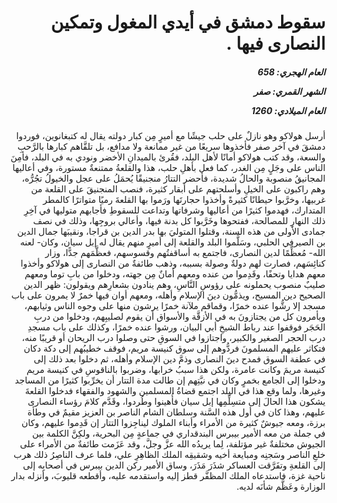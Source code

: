 <h1 dir="rtl">سقوط دمشق في أيدي المغول وتمكين النصارى فيها .</h1>

<h5 dir="rtl">العام الهجري:  658

الشهر القمري: صفر

العام الميلادي: 1260</h5>

<p dir="rtl">أرسل هولاكو وهو نازلٌ على حلب جيشًا مع أميرٍ مِن كبار دولته يقال له كتبغانوين، فوردوا دمشقَ في آخر صفر فأخذوها سريعًا من غير ممانعة ولا مدافع، بل تلقَّاهم كبارها بالرَّحبِ والسعة، وقد كتب هولاكو أمانًا لأهل البلد، فقُرئ بالميدانِ الأخضر ونودي به في البلد، فأمِنَ الناس على وجَلٍ مِن الغدر، كما فعل بأهلِ حلب، هذا والقلعةُ ممتنعةٌ مستورة، وفي أعاليها المجانيقُ منصوبة والحالُ شديدة، فأحضر التتارُ منجنيقًا يُحمَلُ على عجل والخيولُ تجُرُّه، وهم راكبون على الخيلِ وأسلحتهم على أبقار كثيرة، فنصب المنجنيقَ على القلعة من غربيها، وخرَّبوا حيطانًا كثيرةً وأخذوا حجارتَها ورَموا بها القلعةَ رميًا متواترًا كالمطر المتدارك، فهدموا كثيرًا من أعاليها وشرفاتها وتداعت للسقوطِ فأجابهم متوليها في آخِرِ ذلك النهارِ للمصالحة، ففتحوها وخَرَّبوا كل بدنة فيها، وأعالي بروجِها، وذلك في نصف جمادى الأولى من هذه السنة، وقتلوا المتوليَ بها بدر الدين بن قراجا، ونقيبَها جمال الدين بن الصيرفي الحلبي، وسَلَّموا البلد والقلعة إلى أميرٍ منهم يقال له إبل سيان، وكان- لعنه الله- مُعظِّمًا لدين النصارى، فاجتمع به أساقفتُهم وقسوسهم، فعظَّمَهم جدًّا، وزار كنائِسَهم، فصارت لهم دولةٌ وصولة بسببه، وذهب طائفةٌ من النصارى إلى هولاكو وأخذوا معهم هدايا وتحفًا، وقَدِموا من عنده ومعهم أمانٌ مِن جهته، ودخلوا من بابِ توما ومعهم صليبٌ منصوب يحملونه على رؤوسِ النَّاسِ، وهم ينادون بشعارِهم ويقولون: ظهر الدين الصحيح دين المسيح، ويذمُّون دينَ الإسلام وأهله، ومعهم أوان فيها خمرٌ لا يمرون على باب مسجد إلا رشُّوا عنده خمرًا، وقماقم ملآنة خمرًا يرشون منها على وجوه الناس وثيابهم، ويأمرون كل من يجتازونَ به في الأزقَّة والأسواق أن يقوم لصليبِهم، ودخلوا من دربِ الحَجَر فوقفوا عند رباط الشيخِ أبي البيان، ورشوا عنده خمرًا، وكذلك على باب مسجدِ درب الحجر الصغير والكبير، واجتازوا في السوقِ حتى وصلوا درب الريحان أو قريبًا منه، فتكاثر عليهم المسلمونَ فردُّوهم إلى سوق كنيسة مريم، فوقف خطيبُهم إلى دكة دكان في عطفة السوق فمدح دينَ النصارى وذمَّ دين الإسلام وأهله، ثم دخلوا بعد ذلك إلى كنيسة مريمَ وكانت عامرة، ولكن هذا سببُ خرابها، وضربوا بالناقوسِ في كنيسة مريم ودخلوا إلى الجامع بخمرٍ وكان في نيَّتِهم إن طالت مدة التتار أن يخرِّبوا كثيرًا من المساجد وغيرها، ولما وقع هذا في البلد اجتمع قضاةُ المسلمين والشهود والفقهاء فدخلوا القلعةَ يشكون هذا الحالَ إلى متسِلِّمِها إبل سيان فأُهينوا وطُردوا، وقَدَّم كلامَ رؤساء النصارى عليهم، وهذا كان في أول هذه السَّنة وسلطان الشام الناصر بن العزيز مقيمٌ في وطأة برزة، ومعه جيوشٌ كثيرة من الأمراء وأبناء الملوك ليناجِزوا التتار إن قَدِموا عليهم، وكان في جملة من معه الأمير بيبرس البندقداري في جماعةٍ مِن البحرية، ولكِنَّ الكلمة بين الجيوش مختلفةٌ غير مؤتلفة، لِما يريدُه الله عزَّ وجلَّ، وقد عَزَمت طائفةٌ من الأمراء على خلعِ الناصر وسَجنِه ومبايعة أخيه وشقيقِه الملك الظاهِرِ علي، فلما عرف الناصِرُ ذلك هرب إلى القلعةِ وتفَرَّقت العساكر شذَرَ مَذَرَ، وساق الأمير ركن الدين بيبرس في أصحابِه إلى ناحية غزة، فاستدعاه الملك المظفَّر قطز إليه واستقدمه عليه، وأقطعه قليوبَ، وأنزله بدار الوزارة وعَظَّم شأنَه لديه.</p></br>
